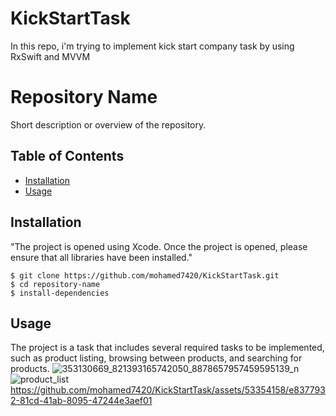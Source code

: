# KickStartTask
In this repo, i'm trying to implement kick start company task by using RxSwift and MVVM
# Repository Name

Short description or overview of the repository.

## Table of Contents

- [Installation](#installation)
- [Usage](#usage)

## Installation

"The project is opened using Xcode. Once the project is opened, please ensure that all libraries have been installed."
```shell
$ git clone https://github.com/mohamed7420/KickStartTask.git
$ cd repository-name
$ install-dependencies

```
## Usage

The project is a task that includes several required tasks to be implemented, such as product listing, browsing between products, and searching for products.
![353130669_821393165742050_8878657957459595139_n](https://github.com/mohamed7420/KickStartTask/assets/53354158/9c230bb2-eee6-4911-be6c-2064d6c90817)
![product_list](https://github.com/mohamed7420/KickStartTask/assets/53354158/0c6a58a1-b258-48ad-98c8-7225b4bd8090)
https://github.com/mohamed7420/KickStartTask/assets/53354158/e8377932-81cd-41ab-8095-47244e3aef01
